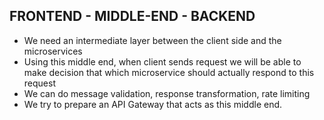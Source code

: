 ## FRONTEND - MIDDLE-END - BACKEND

  - We need an intermediate layer between the client side and the microservices
  - Using this middle end, when client sends request we will be able to make decision that which microservice should actually respond to this request
  - We can do message validation, response transformation, rate limiting
  - We try to prepare an API Gateway that acts as this middle end.